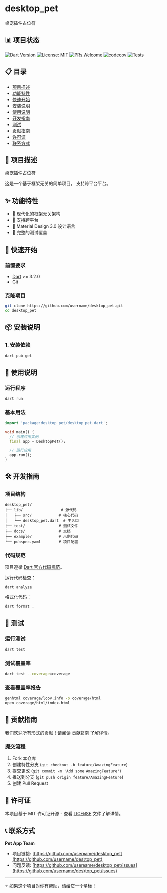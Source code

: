 # desktop_pet

桌宠插件占位符

## 📊 项目状态

[![Dart Version](https://img.shields.io/badge/dart-%3E%3D3.2.0-blue.svg)](https://dart.dev/)
[![License: MIT](https://img.shields.io/badge/License-MIT-yellow.svg)](https://opensource.org/licenses/MIT)
[![PRs Welcome](https://img.shields.io/badge/PRs-welcome-brightgreen.svg)](http://makeapullrequest.com)
[![codecov](https://codecov.io/gh/username/desktop_pet/branch/main/graph/badge.svg)](https://codecov.io/gh/username/desktop_pet)
[![Tests](https://github.com/username/desktop_pet/workflows/Tests/badge.svg)](https://github.com/username/desktop_pet/actions)

## 📋 目录

- [项目描述](#-项目描述)
- [功能特性](#-功能特性)
- [快速开始](#-快速开始)
- [安装说明](#-安装说明)
- [使用说明](#-使用说明)
- [开发指南](#-开发指南)
- [测试](#-测试)
- [贡献指南](#-贡献指南)
- [许可证](#-许可证)
- [联系方式](#-联系方式)

## 📖 项目描述

桌宠插件占位符

这是一个基于框架无关的简单项目，
支持跨平台平台。

## ✨ 功能特性

- 🎯 现代化的框架无关架构
- 📱 支持跨平台
- 🎨 Material Design 3.0 设计语言
- 🧪 完整的测试覆盖

## 🚀 快速开始

### 前置要求

- [Dart](https://dart.dev/) >= 3.2.0
- Git

### 克隆项目

```bash
git clone https://github.com/username/desktop_pet.git
cd desktop_pet
```

## 📦 安装说明

### 1. 安装依赖

```bash
dart pub get
```

## 🎯 使用说明

### 运行程序

```bash
dart run
```

### 基本用法

```dart
import 'package:desktop_pet/desktop_pet.dart';

void main() {
  // 创建应用实例
  final app = DesktopPet();
  
  // 运行应用
  app.run();
}
```

## 🛠️ 开发指南

### 项目结构

```
desktop_pet/
├── lib/                 # 源代码
│   ├── src/            # 核心代码
│   └── desktop_pet.dart  # 主入口
├── test/               # 测试文件
├── docs/               # 文档
├── example/            # 示例代码
└── pubspec.yaml        # 项目配置
```

### 代码规范

项目遵循 [Dart 官方代码规范](https://dart.dev/guides/language/effective-dart)。

运行代码检查：

```bash
dart analyze
```

格式化代码：

```bash
dart format .
```

## 🧪 测试

### 运行测试

```bash
dart test
```

### 测试覆盖率

```bash
dart test --coverage=coverage
```

### 查看覆盖率报告

```bash
genhtml coverage/lcov.info -o coverage/html
open coverage/html/index.html
```

## 🤝 贡献指南

我们欢迎所有形式的贡献！请阅读 [贡献指南](CONTRIBUTING.md) 了解详情。

### 提交流程

1. Fork 本仓库
2. 创建特性分支 (`git checkout -b feature/AmazingFeature`)
3. 提交更改 (`git commit -m 'Add some AmazingFeature'`)
4. 推送到分支 (`git push origin feature/AmazingFeature`)
5. 创建 Pull Request

## 📄 许可证

本项目基于 MIT 许可证开源 - 查看 [LICENSE](LICENSE) 文件了解详情。

## 📞 联系方式

**Pet App Team**

- 项目链接: [https://github.com/username/desktop_pet](https://github.com/username/desktop_pet)
- 问题反馈: [https://github.com/username/desktop_pet/issues](https://github.com/username/desktop_pet/issues)

---

⭐ 如果这个项目对你有帮助，请给它一个星标！

